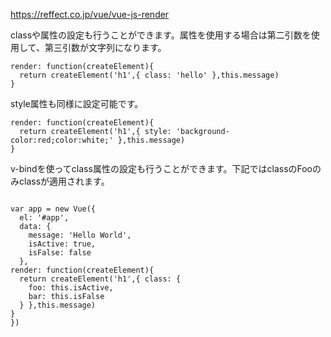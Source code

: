 https://reffect.co.jp/vue/vue-js-render

classや属性の設定も行うことができます。属性を使用する場合は第二引数を使用して、第三引数が文字列になります。

```
render: function(createElement){
  return createElement('h1',{ class: 'hello' },this.message)
}
```

style属性も同様に設定可能です。

```
render: function(createElement){
  return createElement('h1',{ style: 'background-color:red;color:white;' },this.message)
}
```

v-bindを使ってclass属性の設定も行うことができます。下記ではclassのFooのみclassが適用されます。

```

var app = new Vue({
  el: '#app',
  data: {
    message: 'Hello World',
    isActive: true,
    isFalse: false
  },
render: function(createElement){
  return createElement('h1',{ class: {
    foo: this.isActive,
    bar: this.isFalse
  } },this.message)
}
})
```

